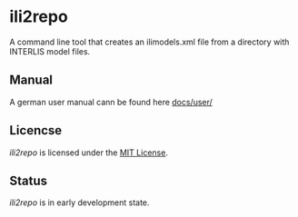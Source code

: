 # ili2repo

A command line tool that creates an ilimodels.xml file from a directory with INTERLIS model files.

## Manual

A german user manual cann be found here [docs/user/](docs/user/user-manual-de.md) 

## Licencse

_ili2repo_ is licensed under the [MIT License](LICENSE).

## Status

_ili2repo_ is in early development state.

